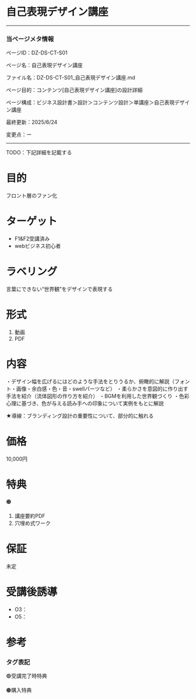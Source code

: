 # 自己表現デザイン講座

---

### 当ページメタ情報

ページID：DZ-DS-CT-S01

ページ名：自己表現デザイン講座

ファイル名：DZ-DS-CT-S01_自己表現デザイン講座.md

ページ目的：コンテンツ[自己表現デザイン講座]の設計詳細

ページ構成：ビジネス設計書＞設計＞コンテンツ設計＞単講座＞自己表現デザイン講座

最終更新：2025/6/24

変更点：ー

---

TODO：下記詳細を記載する

# 目的

フロント層のファン化

# ターゲット

- F1&F2受講済み
- webビジネス初心者

# ラベリング

言葉にできない“世界観”をデザインで表現する

# 形式

1. 動画
2. PDF

# 内容

・デザイン幅を広げるにはどのような手法をとりうるか、俯瞰的に解説（フォント・画像・余白感・色・音・swellパーツなど）
・柔らかさを意図的に作り出す手法を紹介（流体図形の作り方を紹介）
・BGMを利用した世界観づくり
・色彩心理に基づき、色が与える読み手への印象について実例をもとに解説

★導線：ブランディング設計の重要性について、部分的に触れる

# 価格

10,000円

# 特典

🟠

1.  講座要約PDF
2. 穴埋め式ワーク

# 保証

未定

# 受講後誘導

- O3：
- O5：

# 参考

### タグ表記

🟢受講完了時特典

🟠購入特典